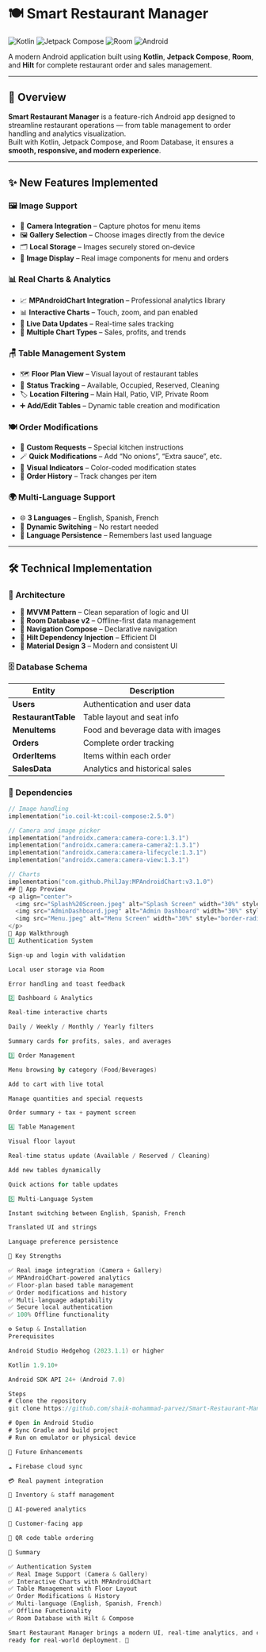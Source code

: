 # 🍽️ Smart Restaurant Manager

![Kotlin](https://img.shields.io/badge/Kotlin-1.9.10-blue?logo=kotlin)
![Jetpack Compose](https://img.shields.io/badge/Jetpack%20Compose-UI-orange)
![Room](https://img.shields.io/badge/Room-Database-yellow)
![Android](https://img.shields.io/badge/Android-12%2B-green?logo=android)

A modern Android application built using **Kotlin**, **Jetpack Compose**, **Room**, and **Hilt** for complete restaurant order and sales management.

---

## 🚀 Overview

**Smart Restaurant Manager** is a feature-rich Android app designed to streamline restaurant operations — from table management to order handling and analytics visualization.  
Built with Kotlin, Jetpack Compose, and Room Database, it ensures a **smooth, responsive, and modern experience**.

---

## ✨ New Features Implemented

### 🖼️ Image Support
- 📸 **Camera Integration** – Capture photos for menu items  
- 🖼️ **Gallery Selection** – Choose images directly from the device  
- 🗂️ **Local Storage** – Images securely stored on-device  
- 🧩 **Image Display** – Real image components for menu and orders  

### 📊 Real Charts & Analytics
- 📈 **MPAndroidChart Integration** – Professional analytics library  
- 📊 **Interactive Charts** – Touch, zoom, and pan enabled  
- 🔁 **Live Data Updates** – Real-time sales tracking  
- 📅 **Multiple Chart Types** – Sales, profits, and trends  

### 🪑 Table Management System
- 🗺️ **Floor Plan View** – Visual layout of restaurant tables  
- 🔄 **Status Tracking** – Available, Occupied, Reserved, Cleaning  
- 🏷️ **Location Filtering** – Main Hall, Patio, VIP, Private Room  
- ➕ **Add/Edit Tables** – Dynamic table creation and modification  

### 🍽️ Order Modifications
- 🧾 **Custom Requests** – Special kitchen instructions  
- 🪄 **Quick Modifications** – Add “No onions”, “Extra sauce”, etc.  
- 🎨 **Visual Indicators** – Color-coded modification states  
- 📜 **Order History** – Track changes per item  

### 🌍 Multi-Language Support
- 🌐 **3 Languages** – English, Spanish, French  
- 🔁 **Dynamic Switching** – No restart needed  
- 💾 **Language Persistence** – Remembers last used language  

---

## 🛠️ Technical Implementation

### 🧩 Architecture
- 🧠 **MVVM Pattern** – Clean separation of logic and UI  
- 🧱 **Room Database v2** – Offline-first data management  
- 🧭 **Navigation Compose** – Declarative navigation  
- 🧩 **Hilt Dependency Injection** – Efficient DI  
- 🎨 **Material Design 3** – Modern and consistent UI  

### 🗄️ Database Schema
| Entity | Description |
|--------|--------------|
| **Users** | Authentication and user data |
| **RestaurantTable** | Table layout and seat info |
| **MenuItems** | Food and beverage data with images |
| **Orders** | Complete order tracking |
| **OrderItems** | Items within each order |
| **SalesData** | Analytics and historical sales |

### 🧰 Dependencies
```kotlin
// Image handling
implementation("io.coil-kt:coil-compose:2.5.0")

// Camera and image picker
implementation("androidx.camera:camera-core:1.3.1")
implementation("androidx.camera:camera-camera2:1.3.1")
implementation("androidx.camera:camera-lifecycle:1.3.1")
implementation("androidx.camera:camera-view:1.3.1")

// Charts
implementation("com.github.PhilJay:MPAndroidChart:v3.1.0")
## 📱 App Preview
<p align="center">
  <img src="Splash%20Screen.jpeg" alt="Splash Screen" width="30%" style="border-radius:12px; margin-right:10px;"/>
  <img src="AdminDashboard.jpeg" alt="Admin Dashboard" width="30%" style="border-radius:12px; margin-right:10px;"/>
  <img src="Menu.jpeg" alt="Menu Screen" width="30%" style="border-radius:12px;"/>
</p>
📱 App Walkthrough
1️⃣ Authentication System

Sign-up and login with validation

Local user storage via Room

Error handling and toast feedback

2️⃣ Dashboard & Analytics

Real-time interactive charts

Daily / Weekly / Monthly / Yearly filters

Summary cards for profits, sales, and averages

3️⃣ Order Management

Menu browsing by category (Food/Beverages)

Add to cart with live total

Manage quantities and special requests

Order summary + tax + payment screen

4️⃣ Table Management

Visual floor layout

Real-time status update (Available / Reserved / Cleaning)

Add new tables dynamically

Quick actions for table updates

5️⃣ Multi-Language System

Instant switching between English, Spanish, French

Translated UI and strings

Language preference persistence

🧠 Key Strengths

✅ Real image integration (Camera + Gallery)
✅ MPAndroidChart-powered analytics
✅ Floor-plan based table management
✅ Order modifications and history
✅ Multi-language adaptability
✅ Secure local authentication
✅ 100% Offline functionality

⚙️ Setup & Installation
Prerequisites

Android Studio Hedgehog (2023.1.1) or higher

Kotlin 1.9.10+

Android SDK API 24+ (Android 7.0)

Steps
# Clone the repository
git clone https://github.com/shaik-mohammad-parvez/Smart-Restaurant-Manager.git

# Open in Android Studio
# Sync Gradle and build project
# Run on emulator or physical device

🔮 Future Enhancements

☁️ Firebase cloud sync

💳 Real payment integration

🧾 Inventory & staff management

🤖 AI-powered analytics

📱 Customer-facing app

🔢 QR code table ordering

🏁 Summary

✅ Authentication System
✅ Real Image Support (Camera & Gallery)
✅ Interactive Charts with MPAndroidChart
✅ Table Management with Floor Layout
✅ Order Modifications & History
✅ Multi-language (English, Spanish, French)
✅ Offline Functionality
✅ Room Database with Hilt & Compose

Smart Restaurant Manager brings a modern UI, real-time analytics, and complete offline capabilities to restaurant management —
ready for real-world deployment. 🚀

